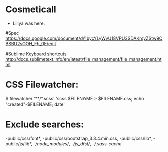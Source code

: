 Cosmeticall
===========

- Liliya was here.

#Spec
https://docs.google.com/document/d/1bycYLyWyU18VPU3SDAKrsyZStw9CBSBU2sOOH_Fh_0E/edit

#Sublime Keyboard shortcuts
http://docs.sublimetext.info/en/latest/file_management/file_management.html

# CSS Filewatcher:
$ filewatcher '**/*.scss' 'scss $FILENAME > $FILENAME.css; echo "created"-$FILENAME; date'

# Exclude searches:
-public/css/font*, -public/css/bootstrap_3.3.4.min.css, -public/css/lib*, -public/js/lib*, -*/node_modules/*, -*/js_dist/*, -*/.sass-cache*

